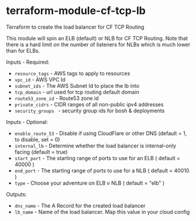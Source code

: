 # terraform-module-cf-tcp-lb
Terraform to create the load balancer for CF TCP Routing

This module will spin an ELB (default) or NLB for CF TCP Routing.  Note that there is a hard limit on the number of listeners for NLBs which is much lower than for ELBs.

Inputs - Required:

 - `resource_tags` - AWS tags to apply to resources
 - `vpc_id` - AWS VPC Id
 - `subnet_ids` - The AWS Subnet Id to place the lb into     
 - `tcp_domain` - url used for tcp routing default domain     
 - `route53_zone_id` - Route53 zone id
 - `private_cidrs` - CIDR ranges of all non-public ipv4 addresses
 - `security_groups ` - security group ids for bosh & deployments

Inputs - Optional: 

 - `enable_route_53` - Disable if using CloudFlare or other DNS (default = 1, to disable, set = 0)
 - `internal_lb` - Determine whether the load balancer is internal-only facing (default = true)
 - `start_port` - The starting range of ports to use for an ELB ( default = 40000 )
 - `end_port` - The starting range of ports to use for a NLB ( default = 40010 )
 - `type` - Choose your adventure on ELB v NLB ( default = "elb" )

Outputs:

 - `dns_name` - The A Record for the created load balancer
 - `lb_name` - Name of the load balancer.  Map this value in your cloud config

